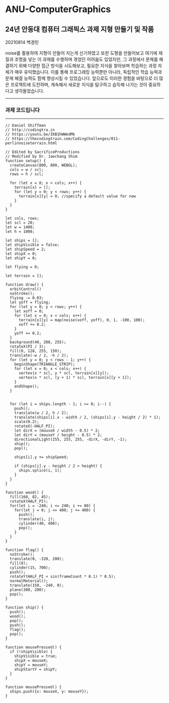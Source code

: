 # ANU-ComputerGraphics
## 24년 안동대 컴퓨터 그래픽스 과제 지형 만들기 및 작품

20210814 백경민

noise를 활용하여 지형이 만들어 지는게 신기하였고 또한 도형을 만들어보고 여기에 재질과 조명을 넣는 이 과제를 수행하며 겪었던 어려움도 있었지만, 그 과정에서 문제를 해결하기 위해 다양한 접근 방식을 시도해보고, 필요한 지식을 찾아보며 학습하는 과정 자체가 매우 유익했습니다. 이를 통해 프로그래밍 능력뿐만 아니라, 독립적인 학습 능력과 문제 해결 능력도 함께 향상시킬 수 있었습니다. 앞으로도 이러한 경험을 바탕으로 더 많은 프로젝트에 도전하며, 계속해서 새로운 지식을 탐구하고 습득해 나가는 것이 중요하다고 생각들었습니다.

------------------------------------------------------------------------------
### 과제 코드입니다
------------------------------------------------------------------------------
    // Daniel Shiffman
    // http://codingtra.in
    // https://youtu.be/IKB1hWWedMk
    // https://thecodingtrain.com/CodingChallenges/011-perlinnoiseterrain.html
    
    // Edited by SacrificeProductions
    // Modified by Dr. Jaechang Shim
    function setup() {
      createCanvas(800, 800, WEBGL);
      cols = w / scl;
      rows = h / scl;
    
      for (let x = 0; x < cols; x++) {
        terrain[x] = [];
        for (let y = 0; y < rows; y++) {
          terrain[x][y] = 0; //specify a default value for now
        }
      }
    }
    
    let cols, rows;
    let scl = 20;
    let w = 1400;
    let h = 1000;
    
    let ships = [];
    let shipVisible = false;
    let shipSpeed = 2;
    let shipX = 0;
    let shipY = 0; 
    
    let flying = 0;
    
    let terrain = [];
    
    function draw() {
      orbitControl()
      noStroke();
      flying -= 0.03;
      let yoff = flying;
      for (let y = 0; y < rows; y++) {
        let xoff = 0;
        for (let x = 0; x < cols; x++) {
          terrain[x][y] = map(noise(xoff, yoff), 0, 1, -100, 100);
          xoff += 0.2;
        }
        yoff += 0.2;
      }
      background(40, 208, 255);
      rotateX(PI / 3);
      fill(0, 128, 255, 150);
      translate(-w / 2, -h / 2);
      for (let y = 0; y < rows - 1; y++) {
        beginShape(TRIANGLE_STRIP);
        for (let x = 0; x < cols; x++) {
          vertex(x * scl, y * scl, terrain[x][y]);
          vertex(x * scl, (y + 1) * scl, terrain[x][y + 1]);
        }
        endShape();
      }
      
      
      for (let i = ships.length - 1; i >= 0; i--) {
        push();
        translate(w / 2, h / 2);
        translate(ships[i].x - width / 2, (ships[i].y - height / 2) * 1);
        scale(0.2);
        rotateX(-HALF_PI);
        let dirX = (mouseX / width - 0.5) * 2;
        let dirY = (mouseY / height - 0.5) * 2;
        directionalLight(255, 255, 255, -dirX, -dirY, -1);
        ship();
        pop();
    
        ships[i].y += shipSpeed;
        
        if (ships[i].y - height / 2 > height) {
          ships.splice(i, 1);
        }
      }
    }
    
    function wood() {
      fill(160, 82, 45);
      rotateX(HALF_PI);
      for(let i = -240; i <= 240; i += 80) {
        for(let j = 0; j <= 400; j += 400) {
          push();
          translate(i, j);
          cylinder(40, 400);
          pop();
        }
      }
    }
    
    function flag() {
      noStroke();
      translate(0, -320, 200);
      fill(0); 
      cylinder(15, 700);
      push(); 
      rotateY(HALF_PI + sin(frameCount * 0.1) * 0.5);  
      normalMaterial(); 
      translate(150, -240, 0); 
      plane(300, 200); 
      pop(); 
    }
    
    function ship() {
      push();
      wood();
      pop();
      push();
      flag();
      pop();
    }
    
    function mousePressed() {
      if (!shipVisible) { 
        shipVisible = true;
        shipX = mouseX; 
        shipY = mouseY;
        shipStartY = shipY; 
      }
    }
    
    function mousePressed() {
      ships.push({x: mouseX, y: mouseY});
    }
